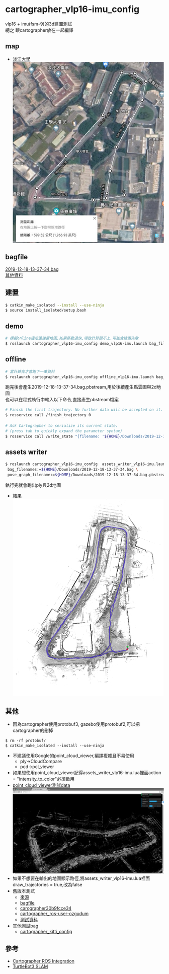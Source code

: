 # cartographer_vlp16-imu_config
  vlp16 + imu(fsm-9)的3d建圖測試  
  總之 跟cartographer放在一起編譯  
## map
  * [淡江大學](https://www.google.com.tw/maps/@25.1752379,121.4520693,307a,35y,38.72h,0.56t/data=!3m1!1e3?hl=zh-TW&authuser=0)  
  ![tku](img/tku.jpg)
## bagfile
  [2019-12-18-13-37-34.bag](https://drive.google.com/open?id=1YJY3EXCXTad67RsgrSPB3GPyhsPsDDoH)  
  [其他資料](https://drive.google.com/open?id=1uZAqH_6JQV0LuT0MIumaLouNN_BezRu7)

## 建置
```bash
$ catkin_make_isolated --install --use-ninja
$ source install_isolated/setup.bash
```
## demo
```bash
# 模擬online邊走邊建置地圖,如果移動過快,導致計算跟不上,可能會建置失敗
$ roslaunch cartographer_vlp16-imu_config demo_vlp16-imu.launch bag_filenames:=${HOME}/Downloads/2019-12-18-13-37-34.bag
```
## offline
```bash
# 當計算完才會跑下一筆資料
$ roslaunch cartographer_vlp16-imu_config offline_vlp16-imu.launch bag_filenames:=${HOME}/Downloads/2019-12-18-13-37-34.bag
```
  跑完後會產生2019-12-18-13-37-34.bag.pbstream,用於後續產生點雲圖與2d地圖  
  也可以在程式執行中輸入以下命令,直接產生pbstream檔案

```bash
# Finish the first trajectory. No further data will be accepted on it.
$ rosservice call /finish_trajectory 0

# Ask Cartographer to serialize its current state.
# (press tab to quickly expand the parameter syntax)
$ rosservice call /write_state "{filename: '${HOME}/Downloads/2019-12-18-13-37-34.bag.pbstream', include_unfinished_submaps: 'true'}"
  ```
## assets writer

```bash
$ roslaunch cartographer_vlp16-imu_config  assets_writer_vlp16-imu.launch \
 bag_filenames:=${HOME}/Downloads/2019-12-18-13-37-34.bag \
 pose_graph_filename:=${HOME}/Downloads/2019-12-18-13-37-34.bag.pbstream
```
  執行完就會跑出ply與2d地圖
  * 結果
  ![result](img/result.png)
## 其他
  * 因為cartographer使用protobuf3, gazebo使用protobuf2,可以把cartographer的刪掉

```
$ rm -rf protobuf/
$ catkin_make_isolated --install --use-ninja
```
  * 不建議使用Google的point_cloud_viewer,編譯複雜且不易使用
    * ply->CloudCompare
    * pcd->pcl_viewer
  * 如果想使用point_cloud_viewer記得assets_writer_vlp16-imu.lua裡面action = "intensity_to_color"必須啟用
  * [point_cloud_viewer測試data](https://drive.google.com/open?id=1C0t5CvQe9_vkzOr6VeUNSCrNQ6zvogUT)
  ![point_cloud_viewer](img/point_cloud_viewer.png)
  * 如果不想要在輸出的地圖顯示路徑,將assets_writer_vlp16-imu.lua裡面draw_trajectories = true,改為false
  * 舊版本測試
    * [來源](https://github.com/googlecartographer/cartographer_ros/issues/259)
    * [bagfile](https://drive.google.com/file/d/0B1k3ck5GxxM7V1pwNmVUUUFudE0/view)
    * [carographer30b9fcce34](https://github.com/googlecartographer/cartographer/tree/30b9fcce349aef816b5b484a0b5ba112760e68f4?fbclid=IwAR27WOYDcVBAV_wKSnVrm6Wlc-DlaeLEFiygiRHeRmaowcGJcMvqI6uXHoE)
    * [cartographer_ros-user-ozgudum](https://github.com/SirVer/cartographer_ros/tree/user/ozgudum?fbclid=IwAR0Q9GTmnmYkkMCB54PPudyOggNbxYQs_smBl8O808TnLFm4CFdZe-UR3OE)
    * [測試資料](https://drive.google.com/open?id=1yZdbekNmNkPBytlXquzZTz28PQBtAETj)
  * 其他測試bag
    * [cartographer_kitti_config](https://github.com/inkyusa/cartographer_kitti_config)
## 參考
  * [Cartographer ROS Integration](https://google-cartographer-ros.readthedocs.io/en/latest/)
  * [TurtleBot3 SLAM](http://emanual.robotis.com/docs/en/platform/turtlebot3/slam/)
